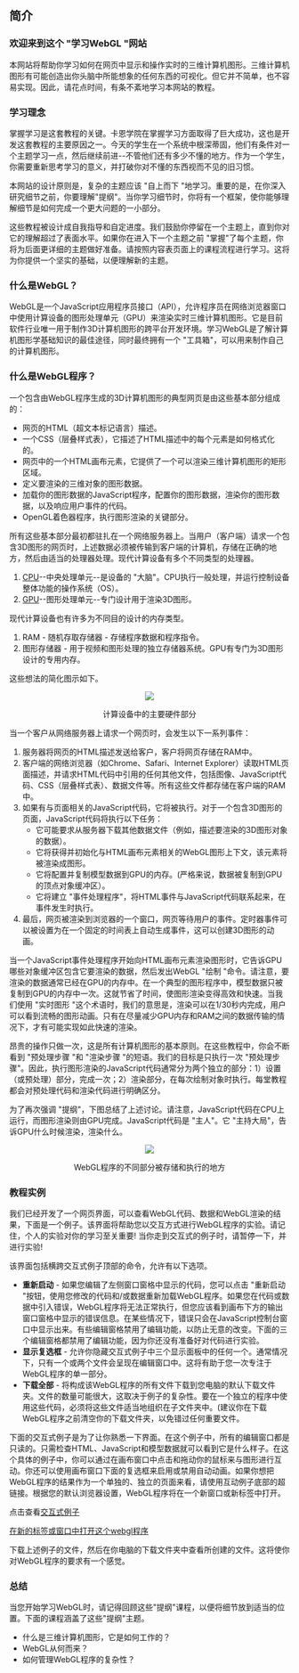 ## 简介

### 欢迎来到这个 "学习WebGL "网站

本网站将帮助你学习如何在网页中显示和操作实时的三维计算机图形。三维计算机图形有可能创造出你头脑中所能想象的任何东西的可视化。但它并不简单，也不容易实现。因此，请花点时间，有条不紊地学习本网站的教程。

### 学习理念

掌握学习是这套教程的关键。卡恩学院在掌握学习方面取得了巨大成功，这也是开发这套教程的主要原因之一。今天的学生在一个系统中根深蒂固，他们有条件对一个主题学习一点，然后继续前进--不管他们还有多少不懂的地方。作为一个学生，你需要重新思考学习的意义，并打破你对不懂的东西视而不见的旧习惯。

本网站的设计原则是，复杂的主题应该 "自上而下 "地学习。重要的是，在你深入研究细节之前，你要理解"提纲"。当你学习细节时，你将有一个框架，使你能够理解细节是如何完成一个更大问题的一小部分。

这些教程被设计成自我指导和自定进度。我们鼓励你停留在一个主题上，直到你对它的理解超过了表面水平。如果你在进入下一个主题之前 "掌握"了每个主题，你将为后面更详细的主题做好准备。请按照内容表页面上的课程流程进行学习。这将为你提供一个坚实的基础，以便理解新的主题。

### 什么是WebGL？

WebGL是一个JavaScript应用程序员接口（API），允许程序员在网络浏览器窗口中使用计算设备的图形处理单元（GPU）来渲染实时三维计算机图形。它是目前软件行业唯一用于制作3D计算机图形的跨平台开发环境。学习WebGL是了解计算机图形学基础知识的最佳途径，同时最终拥有一个 "工具箱"，可以用来制作自己的计算机图形。

### 什么是WebGL程序？

一个包含由WebGL程序生成的3D计算机图形的典型网页是由这些基本部分组成的：

- 网页的HTML（超文本标记语言）描述。
- 一个CSS（层叠样式表），它描述了HTML描述中的每个元素是如何格式化的。
- 网页中的一个HTML画布元素，它提供了一个可以渲染三维计算机图形的矩形区域。
- 定义要渲染的三维对象的图形数据。
- 加载你的图形数据的JavaScript程序，配置你的图形数据，渲染你的图形数据，以及响应用户事件的代码。
- OpenGL着色器程序，执行图形渲染的关键部分。

所有这些基本部分最初都驻扎在一个网络服务器上。当用户（客户端）请求一个包含3D图形的网页时，上述数据必须被传输到客户端的计算机，存储在正确的地方，然后由适当的处理器处理。现代计算设备有多个不同类型的处理器。

1. [CPU](http://en.wikipedia.org/wiki/Central_processing_unit)--中央处理单元--是设备的 "大脑"。CPU执行一般处理，并运行控制设备整体功能的操作系统（OS）。
2. [GPU](https://en.wikipedia.org/wiki/Graphics_processing_unit)--图形处理单元--专门设计用于渲染3D图形。

现代计算设备也有许多为不同目的设计的内存类型。

1. RAM - 随机存取存储器 - 存储程序数据和程序指令。
2. 图形存储器 - 用于视频和图形处理的独立存储器系统。GPU有专门为3D图形设计的专用内存。

这些想法的简化图示如下。

<center>
<img src='/1/hardware_overview.png'>
<p>计算设备中的主要硬件部分</p>
</center>

当一个客户从网络服务器上请求一个网页时，会发生以下一系列事件：

1. 服务器将网页的HTML描述发送给客户，客户将网页存储在RAM中。
2. 客户端的网络浏览器（如Chrome、Safari、Internet Explorer）读取HTML页面描述，并请求HTML代码中引用的任何其他文件，包括图像、JavaScript代码、CSS（层叠样式表）、数据文件等。所有这些文件都存储在客户端的RAM中。
3. 如果有与页面相关的JavaScript代码，它将被执行。对于一个包含3D图形的页面，JavaScript代码将执行以下任务：
    - 它可能要求从服务器下载其他数据文件（例如，描述要渲染的3D图形对象的数据）。
    - 它将获得并初始化与HTML画布元素相关的WebGL图形上下文，该元素将被渲染成图形。
    - 它将配置并复制模型数据到GPU的内存。(严格来说，数据被复制到GPU的顶点对象缓冲区）。
    - 它将建立 "事件处理程序"，将HTML事件与JavaScript代码联系起来，在事件发生时执行。
4. 最后，网页被渲染到浏览器的一个窗口，网页等待用户的事件。定时器事件可以被设置为在一个固定的时间表上自动生成事件，这可以创建3D图形的动画。

当一个JavaScript事件处理程序开始向HTML画布元素渲染图形时，它告诉GPU哪些对象缓冲区包含它要渲染的数据，然后发出WebGL "绘制 "命令。请注意，要渲染的数据通常已经在GPU的内存中。在一个典型的图形程序中，模型数据只被复制到GPU的内存中一次。这就节省了时间，使图形渲染变得高效和快速。当我们使用 "实时图形 "这个术语时，我们的意思是，渲染可以在1/30秒内完成，用户可以看到流畅的图形动画。只有在尽量减少GPU内存和RAM之间的数据传输的情况下，才有可能实现如此快速的渲染。

昂贵的操作只做一次，这是所有计算机图形的基本原则。在这些教程中，你会不断看到 "预处理步骤 "和 "渲染步骤 "的短语。我们的目标是只执行一次 "预处理步骤"。因此，执行图形渲染的JavaScript代码通常分为两个独立的部分：1）设置（或预处理）部分，完成一次；2）渲染部分，在每次绘制对象时执行。每堂教程都会对预处理代码和渲染代码进行明确区分。

为了再次强调 "提纲"，下图总结了上述讨论。请注意，JavaScript代码在CPU上运行，而图形渲染则由GPU完成。JavaScript代码是 "主人"。它 "主持大局"，告诉GPU什么时候渲染，渲染什么。

<center>
<img src="/1/data_location.png"/>
<p>WebGL程序的不同部分被存储和执行的地方</p>
</center>

### 教程实例

我们已经开发了一个网页界面，可以查看WebGL代码、数据和WebGL渲染的结果，下面是一个例子。该界面将帮助您以交互方式进行WebGL程序的实验。请记住，个人的实验对你的学习至关重要! 当你走到交互式的例子时，请暂停一下，并进行实验!

该界面包括横跨交互式例子顶部的命令，允许有以下选项。

- **重新启动** - 如果您编辑了左侧窗口窗格中显示的代码，您可以点击 "重新启动 "按钮，使用您修改的代码和/或数据重新加载WebGL程序。如果您在代码或数据中引入错误，WebGL程序将无法正常执行，但您应该看到画布下方的输出窗口窗格中显示的错误信息。在某些情况下，错误只会在JavaScript控制台窗口中显示出来。有些编辑窗格禁用了编辑功能，以防止无意的改变。下面的三个编辑窗格都禁用了编辑功能，因为你还没有准备好对代码进行实验。
- **显示复选框** - 允许你隐藏交互式例子中三个显示面板中的任何一个。通常情况下，只有一个或两个文件会呈现在编辑窗口中。这将有助于您一次专注于WebGL程序的单一部分。
- **下载全部** - 将构成该WebGL程序的所有文件下载到您电脑的默认下载文件夹。文件的数量可能很大，这取决于例子的复杂性。要在一个独立的程序中使用这些代码，必须将这些文件适当地组织在子文件夹中。(建议你在下载WebGL程序之前清空你的下载文件夹，以免错过任何重要文件。

下面的交互式例子是为了让你熟悉一下界面。在这个例子中，所有的编辑窗口都是只读的。只需检查HTML、JavaScript和模型数据就可以看到它是什么样子。在这个具体的例子中，你可以通过在画布窗口中点击和拖动你的鼠标来与图形进行互动。你还可以使用画布窗口下面的复选框来启用或禁用自动动画。如果你想把WebGL程序的结果作为一个单独的、独立的页面来看，请使用互动例子底部的超链接。根据您的默认浏览器设置，WebGL程序将在一个新窗口或新标签中打开。

点击查看[交互式例子](http://learnwebgl.brown37.net/the_big_picture/introduction.html#tutorial-examples)

[在新的标签或窗口中打开这个webgl程序](http://learnwebgl.brown37.net/the_big_picture/overview/example.html)

下载上述例子的文件，然后在你电脑的下载文件夹中查看所创建的文件。这将使你对WebGL程序的要求有一个感觉。

### 总结

当您开始学习WebGL时，请记得回顾这些"提纲"课程，以便将细节放到适当的位置。下面的课程涵盖了这些"提纲"主题。

- 什么是三维计算机图形，它是如何工作的？
- WebGL从何而来？
- 如何管理WebGL程序的复杂性？

